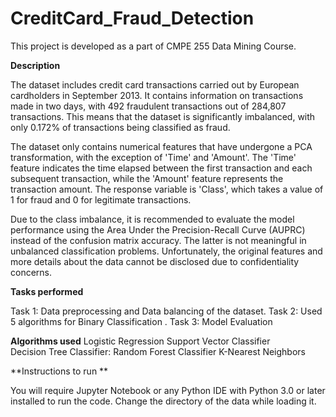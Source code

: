 # CreditCard_Fraud_Detection

This project is  developed as a part of CMPE 255 Data Mining Course.

**Description**

The dataset includes credit card transactions carried out by European cardholders in September 2013. It contains information on transactions made in two days, with 492 fraudulent transactions out of 284,807 transactions. This means that the dataset is significantly imbalanced, with only 0.172% of transactions being classified as fraud. 

The dataset only contains numerical features that have undergone a PCA transformation, with the exception of 'Time' and 'Amount'. The 'Time' feature indicates the time elapsed between the first transaction and each subsequent transaction, while the 'Amount' feature represents the transaction amount. The response variable is 'Class', which takes a value of 1 for fraud and 0 for legitimate transactions.

Due to the class imbalance, it is recommended to evaluate the model performance using the Area Under the Precision-Recall Curve (AUPRC) instead of the confusion matrix accuracy. The latter is not meaningful in unbalanced classification problems. Unfortunately, the original features and more details about the data cannot be disclosed due to confidentiality concerns.

**Tasks performed**

Task 1: Data preprocessing and Data balancing of the dataset.
Task 2: Used 5 algorithms for Binary Classification .
Task 3: Model Evaluation

**Algorithms used**
Logistic Regression	
Support Vector Classifier	
Decision Tree Classifier:
Random Forest Classifier
K-Nearest Neighbors

**Instructions to run **

You will require Jupyter Notebook or any Python IDE with Python 3.0 or later installed to run the code.
Change the directory of the data while loading it.










